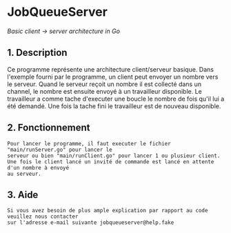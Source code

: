 # JobQueueServer

*Basic client -> server architecture in Go*

## 1. Description

Ce programme représente une architecture client/serveur basique. Dans l'exemple
fourni par le programme, un client peut envoyer un nombre vers le serveur. Quand
    le serveur reçoit un nombre il est collecté dans un channel, le nombre est ensuite
    envoyé à un travailleur disponible. Le travailleur a comme tache d'executer une
    boucle le nombre de fois qu'il lui a été demandé. Une fois la tache fini le travailleur
    est de nouveau disponible.

## 2. Fonctionnement

    Pour lancer le programme, il faut executer le fichier "main/runServer.go" pour lancer le
    serveur ou bien "main/runClient.go" pour lancer 1 ou plusieur client.
    Une fois le client lancé un invité de commande est lancé en attente d'un nombre à envoyé
    au serveur.

## 3. Aide

    Si vous avez besoin de plus ample explication par rapport au code veuillez nous contacter
    sur l'adresse e-mail suivante jobqueueserver@help.fake

